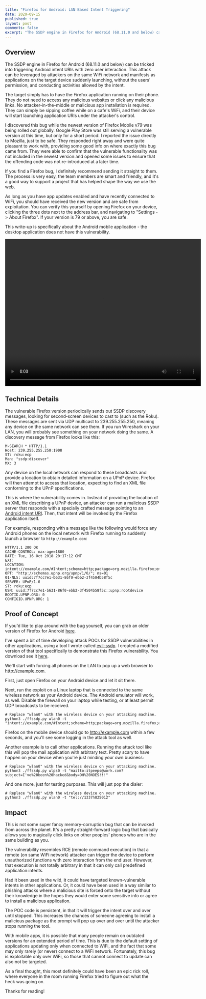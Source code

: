 ```yaml
---
title: "Firefox for Android: LAN Based Intent Triggering"
date: 2020-09-15
published: true
layout: post
comments: false
excerpt: "The SSDP engine in Firefox for Android (68.11.0 and below) can be tricked into triggering Android intent URIs with zero user interaction.  This attack can be leveraged by attackers on the same WiFi network and manifests as applications on the target device suddenly launching, without the users' permission, and conducting activities allowed by the intent."
---
```


## Overview

The SSDP engine in Firefox for Android (68.11.0 and below) can be tricked into triggering Android intent URIs with zero user interaction.  This attack can be leveraged by attackers on the same WiFi network and manifests as applications on the target device suddenly launching, without the users' permission, and conducting activities allowed by the intent.

The target simply has to have the Firefox application running on their phone. They do not need to access any malicious websites or click any malicious links. No attacker-in-the-middle or malicious app installation is required. They can simply be sipping coffee while on a cafe's WiFi, and their device will start launching application URIs under the attacker's control.

I discovered this bug while the newest version of Firefox Mobile v79 was being rolled out globally. Google Play Store was still serving a vulnerable version at this time, but only for a short period. I reported the issue directly to Mozilla, just to be safe. They responded right away and were quite pleasant to work with, providing some good info on where exactly this bug came from. They were able to confirm that the vulnerable functionality was not included in the newest version and opened some issues to ensure that the offending code was not re-introduced at a later time.

If you find a Firefox bug, I definitely recommend sending it straight to them. The process is very easy, the team members are smart and friendly, and it's a good way to support a project that has helped shape the way we use the web.

As long as you have app updates enabled and have recently connected to WiFi, you should have received the new version and are safe from exploitation. You can verify this yourself by opening Firefox on your device, clicking the three dots next to the address bar, and navigating to "Settings -> About Firefox". If your version is 79 or above, you are safe.

This write-up is specifically about the Android mobile application - the desktop application does not have this vulnerability.

<video width="640" height="480" controls>
  <source type="video/mp4" src="/images/post-firefox/poc.mp4">
</video>

## Technical Details

The vulnerable Firefox version periodically sends out SSDP discovery messages, looking for second-screen devices to cast to (such as the Roku). These messages are sent via UDP multicast to 239.255.255.250, meaning any device on the same network can see them. If you run Wireshark on your LAN, you will probably see something on your network doing the same. A discovery message from Firefox looks like this:

```
M-SEARCH * HTTP/1.1
Host: 239.255.255.250:1900
ST: roku:ecp
Man: "ssdp:discover"
MX: 3
```

Any device on the local network can respond to these broadcasts and provide a location to obtain detailed information on a UPnP device. Firefox will then attempt to access that location, expecting to find an XML file conforming to the UPnP specifications.

This is where the vulnerability comes in. Instead of providing the location of an XML file describing a UPnP device, an attacker can run a malicious SSDP server that responds with a specially crafted message pointing to an [Android intent URI](https://developer.android.com/training/basics/intents/sending). Then, that intent will be invoked by the Firefox application itself.

For example, responding with a message like the following would force any Android phones on the local network with Firefox running to suddenly launch a browser to `http://example.com`:

```
HTTP/1.1 200 OK
CACHE-CONTROL: max-age=1800
DATE: Tue, 16 Oct 2018 20:17:12 GMT
EXT:
LOCATION: intent://example.com/#Intent;scheme=http;package=org.mozilla.firefox;end
OPT: "http://schemas.upnp.org/upnp/1/0/"; ns=01
01-NLS: uuid:7f7cc7e1-b631-86f0-ebb2-3f4504b58f5c
SERVER: UPnP/1.0
ST: roku:ecp
USN: uuid:7f7cc7e1-b631-86f0-ebb2-3f4504b58f5c::upnp:rootdevice
BOOTID.UPNP.ORG: 0
CONFIGID.UPNP.ORG: 1
```

## Proof of Concept

If you'd like to play around with the bug yourself, you can grab an older version of Firefox for Android [here](https://archive.mozilla.org/pub/mobile/releases/68.11.0/).

I've spent a bit of time developing attack POCs for SSDP vulnerabilities in other applications, using a tool I wrote called [evil-ssdp](https://github.com/initstring/evil-ssdp). I created a modified version of that tool specifically to demonstrate this Firefox vulnerability. You download see it [here](/images/post-firefox/ffssdp.py).

We'll start with forcing all phones on the LAN to pop up a web browser to http://example.com.

First, just open Firefox on your Android device and let it sit there.

Next, run the exploit on a Linux laptop that is connected to the same wireless network as your Android device. The Android emulator will work, as well. Disable the firewall on your laptop while testing, or at least permit UDP broadcasts to be received.

```
# Replace "wlan0" with the wireless device on your attacking machine.
python3 ./ffssdp.py wlan0 -t "intent://example.com/#Intent;scheme=http;package=org.mozilla.firefox;end"
```

Firefox on the mobile device should go to http://example.com within a few seconds, and you'll see some logging in the attack tool as well.

Another example is to call other applications. Running the attack tool like this will pop the mail application with arbitrary text. Pretty scary to have happen on your device when you're just minding your own business:

```
# Replace "wlan0" with the wireless device on your attacking machine.
python3 ./ffssdp.py wlps0 -t "mailto:itpeeps@work.com?subject=I've%20been%20hacked&body=OH%20NOES!!!"
```

And one more, just for testing purposes. This will just pop the dialer:

```
# Replace "wlan0" with the wireless device on your attacking machine.
python3 ./ffssdp.py wlan0 -t "tel://1337h825012"
```

## Impact

This is not some super fancy memory-corruption bug that can be invoked from across the planet. It's a pretty straight-forward logic bug that basically allows you to magically click links on other peoples' phones who are in the same building as you.

The vulnerability resembles RCE (remote command execution) in that a remote (on same WiFi network) attacker can trigger the device to perform unauthorized functions with zero interaction from the end user. However, that execution is not totally arbitrary in that it can only call predefined application intents.

Had it been used in the wild, it could have targeted known-vulnerable intents in other applications. Or, it could have been used in a way similar to phishing attacks where a malicious site is forced onto the target without their knowledge in the hopes they would enter some sensitive info or agree to install a malicious application.

The POC code is persistent, in that it will trigger the intent over and over until stopped. This increases the chances of someone agreeing to install a malicious package as the prompt will pop up over and over until the attacker stops running the tool.

With mobile apps, it is possible that many people remain on outdated versions for an extended period of time. This is due to the default setting of applications updating only when connected to WiFi, and the fact that some may only rarely (or never) connect to a WiFi network. Fortunately, this bug is exploitable only over WiFi, so those that cannot connect to update can also not be targeted.

As a final thought, this most definitely could have been an epic rick roll, where everyone in the room running Firefox tried to figure out what the heck was going on.

Thanks for reading!

